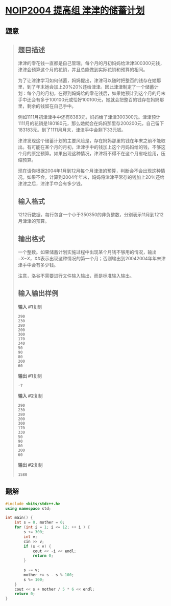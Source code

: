 #  [NOIP2004 提高组 津津的储蓄计划](https://www.luogu.com.cn/problem/P1089)

## 题意

>   ## 题目描述
>
>   津津的零花钱一直都是自己管理。每个月的月初妈妈给津津300300元钱，津津会预算这个月的花销，并且总能做到实际花销和预算的相同。
>
>   为了让津津学习如何储蓄，妈妈提出，津津可以随时把整百的钱存在她那里，到了年末她会加上20%20%还给津津。因此津津制定了一个储蓄计划：每个月的月初，在得到妈妈给的零花钱后，如果她预计到这个月的月末手中还会有多于100100元或恰好100100元，她就会把整百的钱存在妈妈那里，剩余的钱留在自己手中。
>
>   例如1111月初津津手中还有8383元，妈妈给了津津300300元。津津预计1111月的花销是180180元，那么她就会在妈妈那里存200200元，自己留下183183元。到了1111月月末，津津手中会剩下33元钱。
>
>   津津发现这个储蓄计划的主要风险是，存在妈妈那里的钱在年末之前不能取出。有可能在某个月的月初，津津手中的钱加上这个月妈妈给的钱，不够这个月的原定预算。如果出现这种情况，津津将不得不在这个月省吃俭用，压缩预算。
>
>   现在请你根据2004年1月到12月每个月津津的预算，判断会不会出现这种情况。如果不会，计算到2004年年末，妈妈将津津平常存的钱加上20％还给津津之后，津津手中会有多少钱。
>
>   ## 输入格式
>
>   1212行数据，每行包含一个小于350350的非负整数，分别表示11月到1212月津津的预算。
>
>   ## 输出格式
>
>   一个整数。如果储蓄计划实施过程中出现某个月钱不够用的情况，输出−X−*X*，X*X*表示出现这种情况的第一个月；否则输出到20042004年年末津津手中会有多少钱。
>
>   注意，洛谷不需要进行文件输入输出，而是标准输入输出。
>
>   ## 输入输出样例
>
>   **输入 #1**复制
>
>   ```
>   290
>   230
>   280
>   200
>   300
>   170
>   340
>   50 
>   90 
>   80 
>   200
>   60 
>   ```
>
>   **输出 #1**复制
>
>   ```
>   -7 
>   ```
>
>   **输入 #2**复制
>
>   ```
>   290 
>   230 
>   280 
>   200 
>   300 
>   170 
>   330 
>   50 
>   90 
>   80 
>   200 
>   60 
>   ```
>
>   **输出 #2**复制
>
>   ```
>   1580
>   ```

## 题解



```c++
#include <bits/stdc++.h>
using namespace std;

int main() {
    int s = 0, mother = 0;
    for (int i = 1; i <= 12; ++ i ) {
        s += 300;
        int v;
        cin >> v;
        if (s < v) {
            cout << -i << endl;
            return 0;
        }
        
        s -= v;
        mother += s - s % 100;
        s %= 100;
    }
    cout << s + mother / 5 * 6 << endl;
    return 0;
}
```



```python3

```

